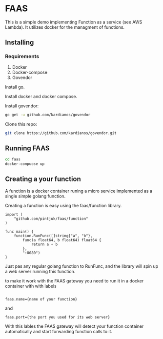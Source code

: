 # FAAS

This is a simple demo implementing Function as a service (see AWS Lambda). It utilizes docker for the managment of functions.

## Installing
### Requirements
1) Docker
2) Docker-compose
3) Govendor

Install go.

Install docker and docker compose.

Install govendor: 

``` bash
go get -u github.com/kardianos/govendor
```

Clone this repo:

``` bash
git clone https://github.com/kardianos/govendor.git
```


## Running FAAS

``` bash
cd faas
docker-compuose up
```

## Creating a your function
A function is a docker container runing a micro service implemented as a single simple golang function.

Creating a function is easy using the faas/function library.

``` golang
import (
	"github.com/pintjuk/faas/function"
)

func main() {
	function.RunFunc([]string{"a", "b"},
		func(a float64, b float64) float64 {
			return a + b
		},
		":8080")
}
```

Just pas any regular golang function to RunFunc, and the library will spin up a web server running this function.


to make it work with the FAAS gateway you need to run it in a docker container with with labels 

``` 

faas.name={name of your function}
```


and 

``` 
faas.port={the port you used for its web server}
```

With this lables the FAAS gateway will detect your function container automatically and start forwarding function calls to it. 

